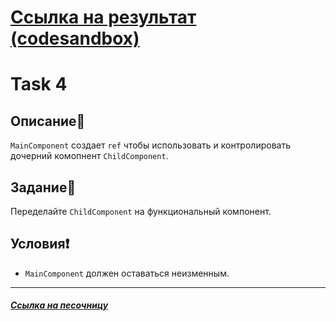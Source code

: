 # <a href="https://codesandbox.io/s/task-4-forked-l3r74c?file=/src/taskComponents.jsx">Ссылка на результат (codesandbox)</a>

# Task 4

## Описание📌

`MainComponent` создает `ref` чтобы использовать и контролировать дочерний комопнент `ChildComponent`.

## Задание📝

Переделайте `ChildComponent` на функциональный компонент.

## Условия❗️

 * `MainComponent` должен оставаться неизменным.

***

##### [Ссылка на песочницу](https://codesandbox.io/s/task-4-sp2n4c?file=/src/taskComponents.jsx)
